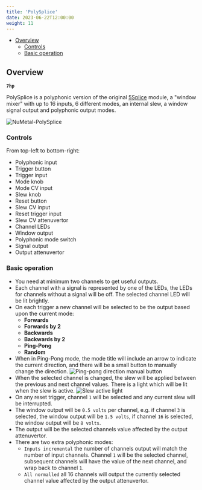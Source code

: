 ```yaml
---
title: 'PolySplice'
date: 2023-06-22T12:00:00
weight: 11
---
```


- [Overview](#overview)
  - [Controls](#controls)
  - [Basic operation](#basic-operation)

## Overview

**`7hp`**

PolySplice is a polyphonic version of the original [5Splice](/manual/5splice/) module, a
"window mixer" with up to 16 inputs, 6 different modes, an internal slew, a window signal output and
polyphonic output modes.

![NuMetal-PolySplice](/images/polysplice.png)

### Controls

From top-left to bottom-right:

* Polyphonic input
* Trigger button
* Trigger input
* Mode knob
* Mode CV input
* Slew knob
* Reset button
* Slew CV input
* Reset trigger input
* Slew CV attenuvertor
* Channel LEDs
* Window output
* Polyphonic mode switch
* Signal output
* Output attenuvertor

### Basic operation

* You need at minimum two channels to get useful outputs.
* Each channel with a signal is represented by one of the LEDs, the LEDs for channels without a
  signal will be off. The selected channel LED will be lit brightly.
* On each trigger a new channel will be selected to be the output based upon the current mode:
  * **Forwards**
  * **Forwards by 2**
  * **Backwards**
  * **Backwards by 2**
  * **Ping-Pong**
  * **Random**
* When in Ping-Pong mode, the mode title will include an arrow to indicate the current direction,
  and there will be a small button to manually change the direction.
  ![Ping-pong direction manual button](/images/polysplice-pingpongbutton.png)
* When the selected channel is changed, the slew will be applied between the previous and next
  channel values. There is a light which will be lit when the slew is active.
  ![Slew active light](/images/polysplice-slewlight.png)
* On any reset trigger, channel `1` will be selected and any current slew will be interrupted.
* The window output will be `0.5 volts` per channel, e.g. if channel `3` is selected, the window
  output will be `1.5 volts`, if channel `16` is selected, the window output will be `8 volts`.
* The output will be the selected channels value affected by the output attenuvertor.
* There are two extra polyphonic modes:
  * `Inputs incremental` the number of channels output will match the number of input channels.
    Channel `1` will be the selected channel, subsequent channels will have the value of the next
    channel, and wrap back to channel `1`.
  * `All normalled` all 16 channels will output the currently selected channel value affected by the
    output attenuvertor.
